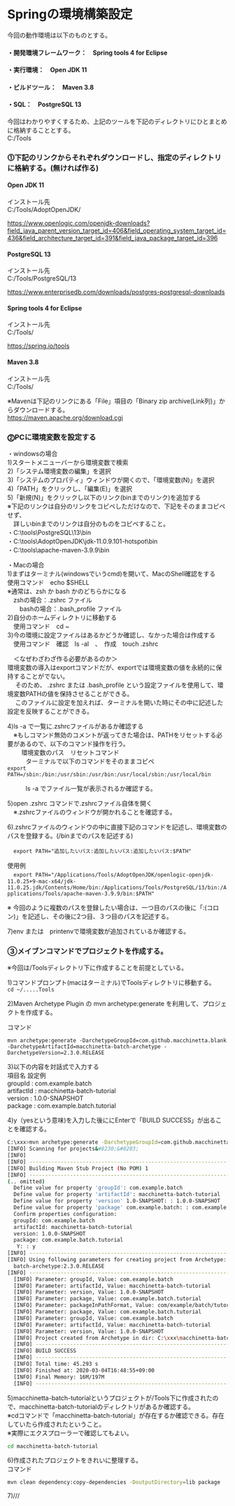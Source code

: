 # Springの環境構築設定

今回の動作環境は以下のものとする。  
#### ・開発環境フレームワーク：　Spring tools 4 for Eclipse  
#### ・実行環境：　Open JDK 11  
#### ・ビルドツール：　Maven 3.8   
#### ・SQL：　PostgreSQL 13  

今回はわかりやすくするため、上記のツールを下記のディレクトリにひとまとめに格納することとする。  
C:/Tools  

  


### ⓵下記のリンクからそれぞれダウンロードし、指定のディレクトリに格納する。(無ければ作る)  

  
#### Open JDK 11  
インストール先  
C:/Tools/AdoptOpenJDK/  
  
https://www.openlogic.com/openjdk-downloads?field_java_parent_version_target_id=406&field_operating_system_target_id=436&field_architecture_target_id=391&field_java_package_target_id=396  

#### PostgreSQL 13  
インストール先  
C:/Tools/PostgreSQL/13  
  
https://www.enterprisedb.com/downloads/postgres-postgresql-downloads  
  
#### Spring tools 4 for Eclipse  
インストール先  
C:/Tools/  

https://spring.io/tools
  
#### Maven 3.8  
インストール先  
C:/Tools/  

※Mavenは下記のリンクにある「File」項目の「Binary zip archive(Link列)」からダウンロードする。  
https://maven.apache.org/download.cgi  


### ⓶PCに環境変数を設定する  
・windowsの場合  
1)スタートメニューバーから環境変数で検索  
2)「システム環境変数の編集」を選択  
3)「システムのプロパティ」ウィンドウが開くので、「環境変数(N)」を選択  
4)「PATH」をクリックし、「編集(E)」を選択  
5)「新規(N)」をクリックし以下のリンク(binまでのリンク)を追加する  
  ※下記のリンクは自分のリンクをコピペしただけなので、下記をそのままコピペせず、  
  　詳しいbinまでのリンクは自分のものをコピペすること。  
  ・C:\tools\PostgreSQL\13\bin  
  ・C:\tools\AdoptOpenJDK\jdk-11.0.9.101-hotspot\bin  
  ・C:\tools\apache-maven-3.9.9\bin  

・Macの場合  
1)まずはターミナル(windowsでいうcmd)を開いて、MacのShell確認をする  
  使用コマンド　echo $SHELL  
  ※通常は、zsh か bash かのどちらかになる  
  　zshの場合：.zshrc ファイル  
　　bashの場合：.bash_profile ファイル  
2)自分のホームディレクトリに移動する  
　使用コマンド　cd ~  
3)今の環境に設定ファイルはあるかどうか確認し、なかった場合は作成する  
　使用コマンド　確認　ls -al　、　作成　touch .zshrc  

　＜なぜわざわざ作る必要があるのか＞  
   環境変数の導入はexportコマンドだが、exportでは環境変数の値を永続的に保持することがでない。  
　 そのため、 .zshrc または .bash_profile という設定ファイルを使用して、環境変数PATHの値を保持させることができる。  
　 このファイルに設定を加えれば、ターミナルを開いた時にその中に記述した設定を反映することができる。  

4)ls -a で一覧に.zshrcファイルがあるか確認する  
　※もしコマンド無効のコメントが返ってきた場合は、PATHをリセットする必要があるので、以下のコマンド操作を行う。  
 　　 環境変数のパス　リセットコマンド  
　　　ターミナルで以下のコマンドをそのままコピペ  
     ```
     export PATH=/sbin:/bin:/usr/sbin:/usr/bin:/usr/local/sbin:/usr/local/bin  
     ```  


　　　ls -a でファイル一覧が表示されるか確認する。  

5)open .zshrc コマンドで.zshrcファイル自体を開く  
　※.zshrcファイルのウィンドウが開かれることを確認する。  
   
6).zshrcファイルのウィンドウの中に直接下記のコマンドを記述し、環境変数のパスを登録する。(/binまでのパスを記述する)  

  　```export PATH="追加したいパス:追加したいパス:追加したいパス:$PATH"```  

  使用例  
　```export PATH="/Applications/Tools/AdoptOpenJDK/openlogic-openjdk-11.0.25+9-mac-x64/jdk-11.0.25.jdk/Contents/Home/bin:/Applications/Tools/PostgreSQL/13/bin:/Applications/Tools/apache-maven-3.9.9/bin:$PATH"```  
  
   ※ 今回のように複数のパスを登録したい場合は、一つ目のパスの後に「:(コロン)」を記述し、その後に2つ目、３つ目のパスを記述する。  
     
7)env または　printenvで環境変数が追加されているか確認する。  

### ③メイブンコマンドでプロジェクトを作成する。  
※今回は/Toolsディレクトリ下に作成することを前提としている。  
  
1)コマンドプロンプト(macはターミナル)でToolsディレクトリに移動する。  
 ```cd ~/.....Tools```

2)Maven Archetype Plugin の mvn archetype:generate を利用して、プロジェクトを作成する。  

  コマンド   
  ```
  mvn archetype:generate -DarchetypeGroupId=com.github.macchinetta.blank -DarchetypeArtifactId=macchinetta-batch-archetype -DarchetypeVersion=2.3.0.RELEASE
```
3)以下の内容を対話式で入力する  
 項目名         設定例  
groupId : com.example.batch  
artifactId : macchinetta-batch-tutorial  
version : 1.0.0-SNAPSHOT  
package : com.example.batch.tutorial  

4)y（yesという意味)を入力した後ににEnterで「BUILD SUCCESS」が出ることを確認する。  
```bash
C:\xxx>mvn archetype:generate -DarchetypeGroupId=com.github.macchinetta.blank -DarchetypeArtifactId=macchinetta-batch-archetype -DarchetypeVersion=2.3.0.RELEASE
[INFO] Scanning for projects&#8230;&#8203;
[INFO]
[INFO] ------------------------------------------------------------------------
[INFO] Building Maven Stub Project (No POM) 1
[INFO] ------------------------------------------------------------------------
(.. omitted)
  Define value for property 'groupId': com.example.batch
  Define value for property 'artifactId': macchinetta-batch-tutorial
  Define value for property 'version' 1.0-SNAPSHOT: : 1.0.0-SNAPSHOT
  Define value for property 'package' com.example.batch: : com.example.batch.tutorial
  Confirm properties configuration:
  groupId: com.example.batch
  artifactId: macchinetta-batch-tutorial
  version: 1.0.0-SNAPSHOT
  package: com.example.batch.tutorial
   Y: : y
[INFO] ----------------------------------------------------------------------------
[INFO] Using following parameters for creating project from Archetype: macchinetta-
  batch-archetype:2.3.0.RELEASE
[INFO] ----------------------------------------------------------------------------
  [INFO] Parameter: groupId, Value: com.example.batch
  [INFO] Parameter: artifactId, Value: macchinetta-batch-tutorial
  [INFO] Parameter: version, Value: 1.0.0-SNAPSHOT
  [INFO] Parameter: package, Value: com.example.batch.tutorial
  [INFO] Parameter: packageInPathFormat, Value: com/example/batch/tutorial
  [INFO] Parameter: package, Value: com.example.batch.tutorial
  [INFO] Parameter: groupId, Value: com.example.batch
  [INFO] Parameter: artifactId, Value: macchinetta-batch-tutorial
  [INFO] Parameter: version, Value: 1.0.0-SNAPSHOT
  [INFO] Project created from Archetype in dir: C:\xxx\macchinetta-batch-tutorial
  [INFO] ------------------------------------------------------------------------
  [INFO] BUILD SUCCESS
  [INFO] ------------------------------------------------------------------------
  [INFO] Total time: 45.293 s
  [INFO] Finished at: 2020-03-04T16:48:55+09:00
  [INFO] Final Memory: 16M/197M
  [INFO] ------------------------------------------------------------------------
```

5)macchinetta-batch-tutorialというプロジェクトが/Tools下に作成されたので、macchinetta-batch-tutorialのディレクトリがあるか確認する。  
 ※cdコマンドで「macchinetta-batch-tutorial」が存在するか確認できる。存在していたら作成されたということ。  
 ※実際にエクスプローラーで確認してもよい。
 ```bash
cd macchinetta-batch-tutorial
```

6)作成されたプロジェクトをきれいに整理する。  
  コマンド  
  ```bash
  mvn clean dependency:copy-dependencies -DoutputDirectory=lib package
  ```

7)///





  
